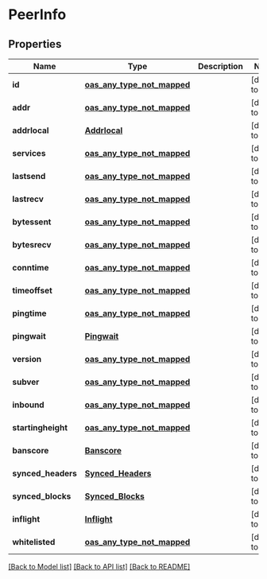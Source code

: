 # PeerInfo
## Properties

| Name | Type | Description | Notes |
|------------ | ------------- | ------------- | -------------|
| **id** | [**oas_any_type_not_mapped**](.md) |  | [default to null] |
| **addr** | [**oas_any_type_not_mapped**](.md) |  | [default to null] |
| **addrlocal** | [**Addrlocal**](Addrlocal.md) |  | [default to null] |
| **services** | [**oas_any_type_not_mapped**](.md) |  | [default to null] |
| **lastsend** | [**oas_any_type_not_mapped**](.md) |  | [default to null] |
| **lastrecv** | [**oas_any_type_not_mapped**](.md) |  | [default to null] |
| **bytessent** | [**oas_any_type_not_mapped**](.md) |  | [default to null] |
| **bytesrecv** | [**oas_any_type_not_mapped**](.md) |  | [default to null] |
| **conntime** | [**oas_any_type_not_mapped**](.md) |  | [default to null] |
| **timeoffset** | [**oas_any_type_not_mapped**](.md) |  | [default to null] |
| **pingtime** | [**oas_any_type_not_mapped**](.md) |  | [default to null] |
| **pingwait** | [**Pingwait**](Pingwait.md) |  | [default to null] |
| **version** | [**oas_any_type_not_mapped**](.md) |  | [default to null] |
| **subver** | [**oas_any_type_not_mapped**](.md) |  | [default to null] |
| **inbound** | [**oas_any_type_not_mapped**](.md) |  | [default to null] |
| **startingheight** | [**oas_any_type_not_mapped**](.md) |  | [default to null] |
| **banscore** | [**Banscore**](Banscore.md) |  | [default to null] |
| **synced\_headers** | [**Synced_Headers**](Synced_Headers.md) |  | [default to null] |
| **synced\_blocks** | [**Synced_Blocks**](Synced_Blocks.md) |  | [default to null] |
| **inflight** | [**Inflight**](Inflight.md) |  | [default to null] |
| **whitelisted** | [**oas_any_type_not_mapped**](.md) |  | [default to null] |

[[Back to Model list]](../README.md#documentation-for-models) [[Back to API list]](../README.md#documentation-for-api-endpoints) [[Back to README]](../README.md)

